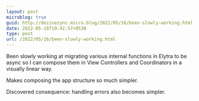 ```yaml
---
layout: post
microblog: true
guid: http://dezinezync.micro.blog/2022/05/16/been-slowly-working.html
date: 2022-05-16T19:42:57+0530
type: post
url: /2022/05/16/been-slowly-working.html
---
```

Been slowly working at migrating various internal functions in Elytra to be async so I can compose them in View Controllers and Coordinators in a visually linear way. 

Makes composing the app structure so much simpler. 

Discovered consequence: handling errors also becomes simpler. 
